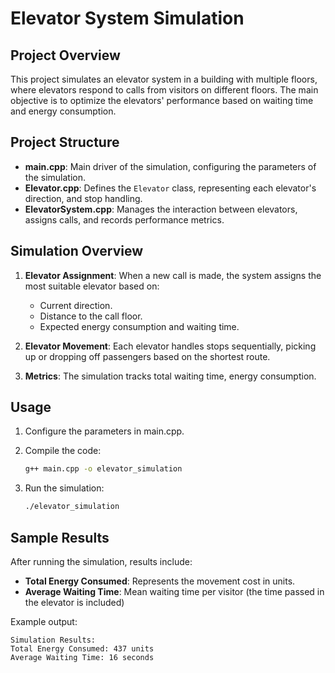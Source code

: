 # Elevator System Simulation

## Project Overview

This project simulates an elevator system in a building with multiple floors, where elevators respond to calls from visitors on different floors. The main objective is to optimize the elevators' performance based on waiting time and energy consumption.

## Project Structure

- **main.cpp**: Main driver of the simulation, configuring the parameters of the simulation.
- **Elevator.cpp**: Defines the `Elevator` class, representing each elevator's direction, and stop handling.
- **ElevatorSystem.cpp**: Manages the interaction between elevators, assigns calls, and records performance metrics.

## Simulation Overview

1. **Elevator Assignment**: When a new call is made, the system assigns the most suitable elevator based on:
   - Current direction.
   - Distance to the call floor.
   - Expected energy consumption and waiting time.
   
2. **Elevator Movement**: Each elevator handles stops sequentially, picking up or dropping off passengers based on the shortest route.

3. **Metrics**: The simulation tracks total waiting time, energy consumption.

## Usage

1. Configure the parameters in main.cpp.


2. Compile the code:
    ```bash
    g++ main.cpp -o elevator_simulation
    ```

3. Run the simulation:
    ```bash
    ./elevator_simulation
    ```

## Sample Results

After running the simulation, results include:
- **Total Energy Consumed**: Represents the movement cost in units.
- **Average Waiting Time**: Mean waiting time per visitor (the time passed in the elevator is included)

Example output:
```plaintext
Simulation Results:
Total Energy Consumed: 437 units
Average Waiting Time: 16 seconds
